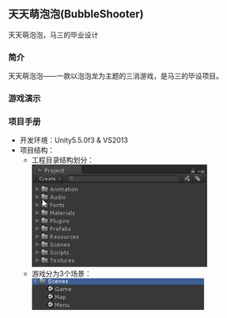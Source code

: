 ## 天天萌泡泡(BubbleShooter)
天天萌泡泡，马三的毕业设计

### 简介  
天天萌泡泡——一款以泡泡龙为主题的三消游戏，是马三的毕设项目。  

### 游戏演示  

### 项目手册  
* 开发环境：Unity5.5.0f3 & VS2013 
* 项目结构：  
  * 工程目录结构划分：  
![](./Images/1.png)  
  * 游戏分为3个场景：  
![](./Images/2.png)  

